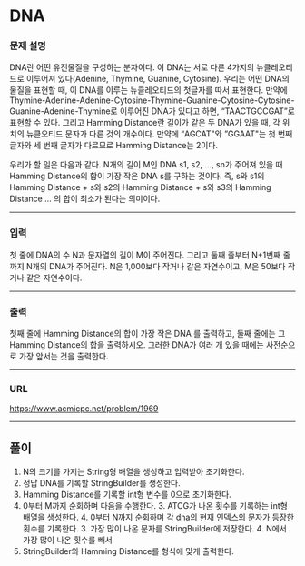 # DNA

### 문제 설명

DNA란 어떤 유전물질을 구성하는 분자이다. 이 DNA는 서로 다른 4가지의 뉴클레오티드로 이루어져 있다(Adenine, Thymine, Guanine, Cytosine). 우리는 어떤 DNA의 물질을 표현할 때, 이 DNA를 이루는 뉴클레오티드의 첫글자를 따서 표현한다. 만약에 Thymine-Adenine-Adenine-Cytosine-Thymine-Guanine-Cytosine-Cytosine-Guanine-Adenine-Thymine로 이루어진 DNA가 있다고 하면, “TAACTGCCGAT”로 표현할 수 있다. 그리고 Hamming Distance란 길이가 같은 두 DNA가 있을 때, 각 위치의 뉴클오티드 문자가 다른 것의 개수이다. 만약에 “AGCAT"와 ”GGAAT"는 첫 번째 글자와 세 번째 글자가 다르므로 Hamming Distance는 2이다.

우리가 할 일은 다음과 같다. N개의 길이 M인 DNA s1, s2, ..., sn가 주어져 있을 때 Hamming Distance의 합이 가장 작은 DNA s를 구하는 것이다. 즉, s와 s1의 Hamming Distance + s와 s2의 Hamming Distance + s와 s3의 Hamming Distance ... 의 합이 최소가 된다는 의미이다.

-----------
### 입력

첫 줄에 DNA의 수 N과 문자열의 길이 M이 주어진다. 그리고 둘째 줄부터 N+1번째 줄까지 N개의 DNA가 주어진다. N은 1,000보다 작거나 같은 자연수이고, M은 50보다 작거나 같은 자연수이다.

-----------
### 출력

첫째 줄에 Hamming Distance의 합이 가장 작은 DNA 를 출력하고, 둘째 줄에는 그 Hamming Distance의 합을 출력하시오. 그러한 DNA가 여러 개 있을 때에는 사전순으로 가장 앞서는 것을 출력한다.

-----------
### URL

https://www.acmicpc.net/problem/1969

-----------
## 풀이
1. N의 크기를 가지는 String형 배열을 생성하고 입력받아 초기화한다.
2. 정답 DNA를 기록할 StringBuilder를 생성한다.
3. Hamming Distance를 기록할 int형 변수를 0으로 초기화한다.
2. 0부터 M까지 순회하며 다음을 수행한다.
   3. ATCG가 나온 횟수를 기록하는 int형 배열을 생성한다.
   4. 0부터 N까지 순회하며 각 dna의 현재 인덱스의 문자가 등장한 횟수를 기록한다.
   3. 가장 많이 나온 문자를 StringBuilder에 저장한다.
   4. N에서 가장 많이 나온 횟수를 빼서 
4. StringBuilder와 Hamming Distance를 형식에 맞게 출력한다.